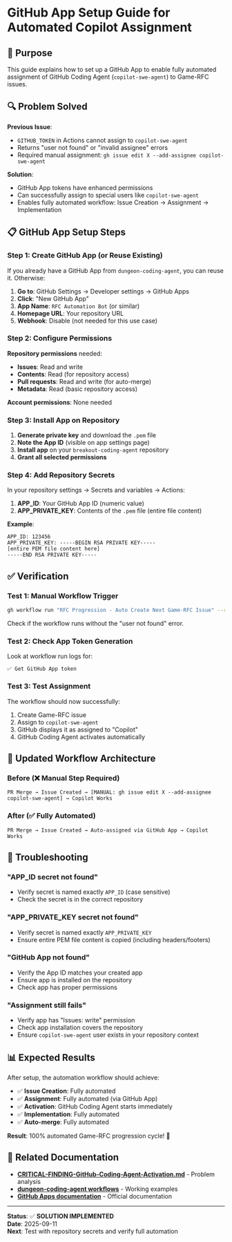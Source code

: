 # GitHub App Setup Guide for Automated Copilot Assignment

## 🎯 Purpose

This guide explains how to set up a GitHub App to enable fully automated assignment of GitHub Coding Agent (`copilot-swe-agent`) to Game-RFC issues.

## 🔍 Problem Solved

**Previous Issue**: 
- `GITHUB_TOKEN` in Actions cannot assign to `copilot-swe-agent`
- Returns "user not found" or "invalid assignee" errors
- Required manual assignment: `gh issue edit X --add-assignee copilot-swe-agent`

**Solution**:
- GitHub App tokens have enhanced permissions
- Can successfully assign to special users like `copilot-swe-agent`
- Enables fully automated workflow: Issue Creation → Assignment → Implementation

## 📋 GitHub App Setup Steps

### Step 1: Create GitHub App (or Reuse Existing)

If you already have a GitHub App from `dungeon-coding-agent`, you can reuse it. Otherwise:

1. **Go to**: GitHub Settings → Developer settings → GitHub Apps
2. **Click**: "New GitHub App"
3. **App Name**: `RFC Automation Bot` (or similar)
4. **Homepage URL**: Your repository URL
5. **Webhook**: Disable (not needed for this use case)

### Step 2: Configure Permissions

**Repository permissions** needed:
- **Issues**: Read and write
- **Contents**: Read (for repository access)
- **Pull requests**: Read and write (for auto-merge)
- **Metadata**: Read (basic repository access)

**Account permissions**: None needed

### Step 3: Install App on Repository

1. **Generate private key** and download the `.pem` file
2. **Note the App ID** (visible on app settings page)
3. **Install app** on your `breakout-coding-agent` repository
4. **Grant all selected permissions**

### Step 4: Add Repository Secrets

In your repository settings → Secrets and variables → Actions:

1. **APP_ID**: Your GitHub App ID (numeric value)
2. **APP_PRIVATE_KEY**: Contents of the `.pem` file (entire file content)

**Example**:
```
APP_ID: 123456
APP_PRIVATE_KEY: -----BEGIN RSA PRIVATE KEY-----
[entire PEM file content here]
-----END RSA PRIVATE KEY-----
```

## ✅ Verification

### Test 1: Manual Workflow Trigger
```bash
gh workflow run "RFC Progression - Auto Create Next Game-RFC Issue" --ref main
```

Check if the workflow runs without the "user not found" error.

### Test 2: Check App Token Generation
Look at workflow run logs for:
```
✅ Get GitHub App token
```

### Test 3: Test Assignment
The workflow should now successfully:
1. Create Game-RFC issue
2. Assign to `copilot-swe-agent` 
3. GitHub displays it as assigned to "Copilot"
4. GitHub Coding Agent activates automatically

## 🔧 Updated Workflow Architecture

### Before (❌ Manual Step Required)
```
PR Merge → Issue Created → [MANUAL: gh issue edit X --add-assignee copilot-swe-agent] → Copilot Works
```

### After (✅ Fully Automated)
```
PR Merge → Issue Created → Auto-assigned via GitHub App → Copilot Works
```

## 🚨 Troubleshooting

### "APP_ID secret not found"
- Verify secret is named exactly `APP_ID` (case sensitive)
- Check the secret is in the correct repository

### "APP_PRIVATE_KEY secret not found"  
- Verify secret is named exactly `APP_PRIVATE_KEY`
- Ensure entire PEM file content is copied (including headers/footers)

### "GitHub App not found"
- Verify the App ID matches your created app
- Ensure app is installed on the repository
- Check app has proper permissions

### "Assignment still fails"
- Verify app has "Issues: write" permission
- Check app installation covers the repository
- Ensure `copilot-swe-agent` user exists in your repository context

## 📊 Expected Results

After setup, the automation workflow should achieve:

- ✅ **Issue Creation**: Fully automated
- ✅ **Assignment**: Fully automated (via GitHub App)
- ✅ **Activation**: GitHub Coding Agent starts immediately
- ✅ **Implementation**: Fully automated
- ✅ **Auto-merge**: Fully automated

**Result**: 100% automated Game-RFC progression cycle! 🎉

## 🔗 Related Documentation

- **[CRITICAL-FINDING-GitHub-Coding-Agent-Activation.md](./CRITICAL-FINDING-GitHub-Coding-Agent-Activation.md)** - Problem analysis
- **[dungeon-coding-agent workflows](../../dungeon-coding-agent/.github/workflows/)** - Working examples
- **[GitHub Apps documentation](https://docs.github.com/en/apps)** - Official documentation

---

**Status**: ✅ **SOLUTION IMPLEMENTED**  
**Date**: 2025-09-11  
**Next**: Test with repository secrets and verify full automation